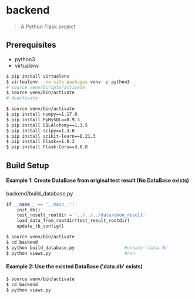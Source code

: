 # backend

> A Python Flask project

## Prerequisites

* python3
* virtualenv

``` bash
$ pip install virtualenv
$ virtualenv --no-site-packages venv -p python3
# source venv/Scripts/activate
$ source venv/bin/activate
# deactivate
```

``` bash
$ source venv/bin/activate
$ pip install numpy==1.17.0
$ pip install PyMySQL==0.9.3
$ pip install SQLAlchemy==1.3.5
$ pip install scipy==1.3.0
$ pip install scikit-learn==0.21.3
$ pip install Flask==1.0.3
$ pip install Flask-Cors==3.0.8
```

## Build Setup

#### Example 1: Create DataBase from original test result (No DataBase exists)

backend/build_database.py
```python
if __name__ == '__main__':
    init_db()
    test_result_rootdir = '../../../data/emon_result'
    load_data_from_rootdir(test_result_rootdir)
    update_tb_config()
```

```bash
$ source venv/bin/activate
$ cd backend
$ python build_database.py                   #create 'data.db'
$ python views.py                            #run
```

#### Example 2: Use the existed DataBase ('data.db' exists)

```bash
$ source venv/bin/activate
$ cd backend
$ python views.py
```
